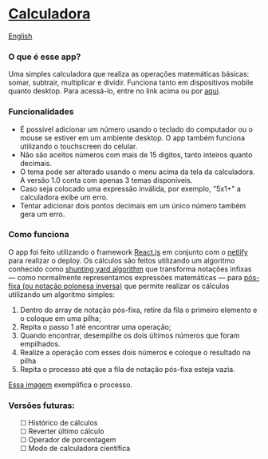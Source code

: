 # [Calculadora](https://calculator-app-leodsc.netlify.app/)

[English](README_en.md)

### O que é esse app?

Uma simples calculadora que realiza as operações matemáticas básicas: somar, subtrair, multiplicar e dividir. Funciona tanto em dispositivos mobile quanto desktop. Para acessá-lo, entre no link acima ou por [aqui](https://calculator-app-leodsc.netlify.app/).

### Funcionalidades

<ul>
  <li>É possível adicionar um número usando o teclado do computador ou o mouse se estiver em um ambiente desktop. O app também funciona utilizando o touchscreen do celular.</li>
  <li>Não são aceitos números com mais de 15 digitos, tanto inteiros quanto decimais.</li>
  <li>O tema pode ser alterado usando o menu acima da tela da calculadora. A versão 1.0 conta com apenas 3 temas disponíveis.</li>
  <li>Caso seja colocado uma expressão inválida, por exemplo, "5x1+" a calculadora exibe um erro.</li>
  <li>Tentar adicionar dois pontos decimais em um único número também gera um erro.</li>
</ul>

### Como funciona

O app foi feito utilizando o framework [React.js](https://reactjs.org/) em conjunto com o [netlify](https://app.netlify.com/) para realizar o deploy. Os cálculos são feitos utilizando um algoritmo conhecido como [shunting yard algorithm](https://en.wikipedia.org/wiki/Shunting-yard_algorithm) que transforma notações infixas &#8213; como normalmente representamos expressões matemáticas &#8213; para [pós-fixa (ou notação polonesa inversa)](https://pt.wikipedia.org/wiki/Nota%C3%A7%C3%A3o_polonesa_inversa) que permite realizar os cálculos utilizando um algoritmo simples:

<ol>
  <li>Dentro do array de notação pós-fixa, retire da fila o primeiro elemento e o coloque em uma pilha;</li>
  <li>Repita o passo 1 até encontrar uma operação;</li>
  <li>Quando encontrar, desempilhe os dois últimos números que foram empilhados.</li>
  <li>Realize a operação com esses dois números e coloque o resultado na pilha</li>
  <li>Repita o processo até que a fila de notação pós-fixa esteja vazia.</li>
</ol>

[Essa imagem](https://www.includehelp.com/c/Images/post-fix-evolution.jpg) exemplifica o processo.

### Versões futuras:

<ul>

&#9744; Histórico de cálculos
<br>
&#9744; Reverter último cálculo
<br>
&#9744; Operador de porcentagem
<br>
&#9744; Modo de calculadora científica

</ul>
